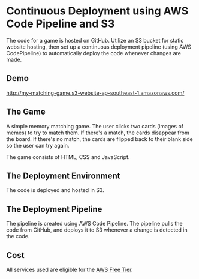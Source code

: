 # Continuous Deployment using AWS Code Pipeline and S3

The code for a game is hosted on GitHub. Utilize an S3 bucket for static website hosting, then set up a continuous deployment pipeline (using AWS CodePipeline) to automatically deploy the code whenever changes are made.

## Demo
http://my-matching-game.s3-website-ap-southeast-1.amazonaws.com/

## The Game
A simple memory matching game.  The user clicks two cards (images of memes) to try to match them.  If there's a match, the cards disappear from the board.  If there's no match, the cards are flipped back to their blank side so the user can try again.

The game consists of HTML, CSS and JavaScript.

## The Deployment Environment
The code is deployed and hosted in S3.

## The Deployment Pipeline
The pipeline is created using AWS Code Pipeline.  The pipeline pulls the code from GitHub, and deploys it to S3 whenever a change is detected in the code.

## Cost
All services used are eligible for the [AWS Free Tier](https://aws.amazon.com/free/).  

